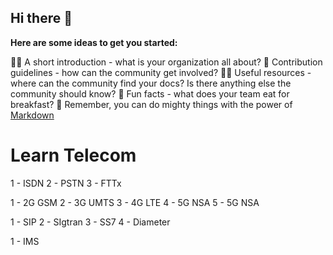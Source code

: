 ## Hi there 👋



**Here are some ideas to get you started:**

🙋‍♀️ A short introduction - what is your organization all about?
🌈 Contribution guidelines - how can the community get involved?
👩‍💻 Useful resources - where can the community find your docs? Is there anything else the community should know?
🍿 Fun facts - what does your team eat for breakfast?
🧙 Remember, you can do mighty things with the power of [Markdown](https://docs.github.com/github/writing-on-github/getting-started-with-writing-and-formatting-on-github/basic-writing-and-formatting-syntax)

# Learn Telecom


1 - ISDN
2 - PSTN
3 - FTTx

1 - 2G GSM
2 - 3G UMTS
3 - 4G LTE
4 - 5G NSA
5 - 5G NSA


1 - SIP
2 - SIgtran
3 - SS7
4 - Diameter

1 - IMS
